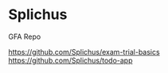 # Splichus
GFA Repo

https://github.com/Splichus/exam-trial-basics  
https://github.com/Splichus/todo-app
